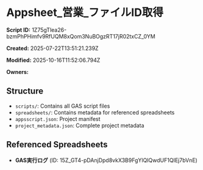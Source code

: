 # Appsheet_営業_ファイルID取得

**Script ID:** 1Z75gTlea26-bzmPhPHimfv9RfUQM8xQom3NuBOgzRT17jR02txCZ_0YM

**Created:** 2025-07-22T13:51:21.239Z

**Modified:** 2025-10-16T11:52:06.794Z

**Owners:** 

## Structure

- `scripts/`: Contains all GAS script files
- `spreadsheets/`: Contains metadata for referenced spreadsheets
- `appsscript.json`: Project manifest
- `project_metadata.json`: Complete project metadata

## Referenced Spreadsheets

- **GAS実行ログ** (ID: 15Z_GT4-pDAnjDpd8vkX3B9FgYlQIQwdUF1QIEj7bVnE)
